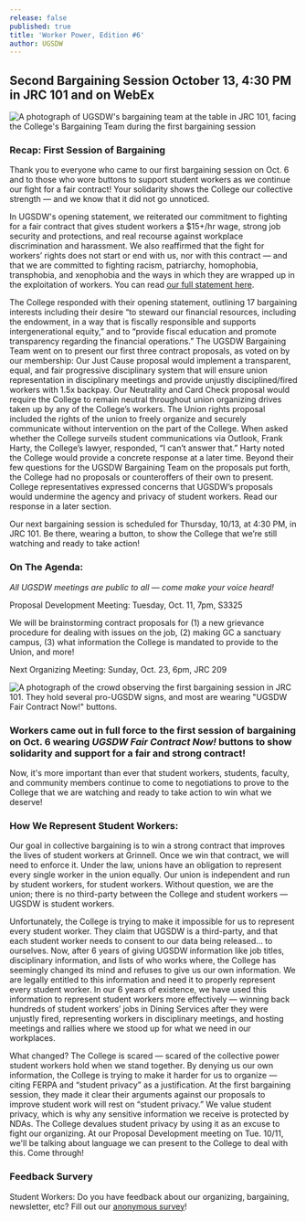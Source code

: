 ```yaml
---
release: false
published: true
title: 'Worker Power, Edition #6'
author: UGSDW
---
```

## Second Bargaining Session October 13, 4:30 PM in JRC 101 and on WebEx

![A photograph of UGSDW's bargaining team at the table in JRC 101, facing the College's Bargaining Team during the first bargaining session](https://ugsdw.org/assets/news/68678555629__0FA51F11-411A-4025-9CF6-83CB8F953641.jpg)


### Recap: First Session of Bargaining
Thank you to everyone who came to our first bargaining session on Oct. 6 and to those who wore buttons to support student workers as we continue our fight for a fair contract! Your solidarity shows the College our collective strength — and we know that it did not go unnoticed.

In UGSDW's opening statement, we reiterated our commitment to fighting for a fair contract that gives student workers a $15+/hr wage, strong job security and protections, and real recourse against workplace discrimination and harassment. We also reaffirmed that the fight for workers’ rights does not start or end with us, nor with this contract — and that we are committed to fighting racism, patriarchy, homophobia, transphobia, and xenophobia and the ways in which they are wrapped up in the exploitation of workers. You can read [our full statement here](https://www.ugsdw.org/2022/10/09/ugsdw-opening-statement/).

The College responded with their opening statement, outlining 17 bargaining interests including their desire “to steward our financial resources, including the endowment, in a way that is fiscally responsible and supports intergenerational equity,” and to “provide fiscal education and promote transparency regarding the financial operations.” The UGSDW Bargaining Team went on to present our first three contract proposals, as voted on by our membership: Our Just Cause proposal would implement a transparent, equal, and fair progressive disciplinary system that will ensure union representation in disciplinary meetings and provide unjustly disciplined/fired workers with 1.5x backpay. Our Neutrality and Card Check proposal would require the College to remain neutral throughout union organizing drives taken up by any of the College’s workers. The Union rights proposal included the rights of the union to freely organize and securely communicate without intervention on the part of the College. When asked whether the College surveils student communications via Outlook, Frank Harty, the College’s lawyer, responded, “I can’t answer that.” Harty noted the College would provide a concrete response at a later time. Beyond their few questions for the UGSDW Bargaining Team on the proposals put forth, the College had no proposals or counteroffers of their own to present. College representatives expressed concerns that UGSDW’s proposals would undermine the agency and privacy of student workers. Read our response in a later section.

Our next bargaining session is scheduled for Thursday, 10/13, at 4:30 PM, in JRC 101. Be there, wearing a button, to show the College that we’re still watching and ready to take action!

### On The Agenda:
_All UGSDW meetings are public to all — come make your voice heard!_

Proposal Development Meeting: Tuesday, Oct. 11, 7pm, S3325

We will be brainstorming contract proposals for (1) a new grievance procedure for dealing with issues on the job, (2) making GC a sanctuary campus, (3) what information the College is mandated to provide to the Union, and more!

Next Organizing Meeting: Sunday, Oct. 23, 6pm, JRC 209

![A photograph of the crowd observing the first bargaining session in JRC 101. They hold several pro-UGSDW signs, and most are wearing "UGSDW Fair Contract Now!" buttons.](https://ugsdw.org/assets/news/IMG_6303.jpg)

### Workers came out in full force to the first session of bargaining on Oct. 6 wearing _UGSDW Fair Contract Now!_ buttons to show solidarity and support for a fair and strong contract! 

Now, it's more important than ever that student workers, students, faculty, and community members continue to come to negotiations to prove to the College that we are watching and ready to take action to win what we deserve!

### How We Represent Student Workers:
Our goal in collective bargaining is to win a strong contract that improves the lives of student workers at Grinnell. Once we win that contract, we will need to enforce it. Under the law, unions have an obligation to represent every single worker in the union equally. Our union is independent and run by student workers, for student workers. Without question, we are the union; there is no third-party between the College and student workers — UGSDW is student workers.

Unfortunately, the College is trying to make it impossible for us to represent every student worker. They claim that UGSDW is a third-party, and that each student worker needs to consent to our data being released... to ourselves. Now, after 6 years of giving UGSDW information like job titles, disciplinary information, and lists of who works where, the College has seemingly changed its mind and refuses to give us our own information. We are legally entitled to this information and need it to properly represent every student worker. In our 6 years of existence, we have used this information to represent student workers more effectively — winning back hundreds of student workers’ jobs in Dining Services after they were unjustly fired, representing workers in disciplinary meetings, and hosting meetings and rallies where we stood up for what we need in our workplaces.

What changed? The College is scared — scared of the collective power student workers hold when we stand together. By denying us our own information, the College is trying to make it harder for us to organize — citing FERPA and “student privacy” as a justification. At the first bargaining session, they made it clear their arguments against our proposals to improve student work will rest on “student privacy.” We value student privacy, which is why any sensitive information we receive is protected by NDAs. The College devalues student privacy by using it as an excuse to fight our organizing. At our Proposal Development meeting on Tue. 10/11, we'll be talking about language we can present to the College to deal with this. Come through!

### Feedback Survery
Student Workers: Do you have feedback about our organizing, bargaining, newsletter, etc? Fill out our [anonymous survey](https://docs.google.com/forms/d/e/1FAIpQLSdCFew8QXpF6GnijpxEdpWJrNRR5oCwdNpKH9ewulG01YbI9g/viewform)!
